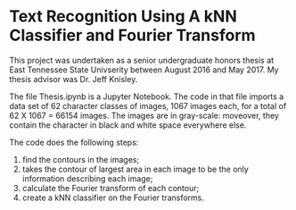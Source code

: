 # Text Recognition Using A kNN Classifier and Fourier Transform

This project was undertaken as a senior undergraduate honors thesis at East Tennessee State Univserity between August 2016 and May 2017. My thesis advisor was Dr. Jeff Knisley.

The file Thesis.ipynb is a Jupyter Notebook. The code in that file imports a data set of 62 character classes of images, 1067 images each, for a total of 62 X 1067 = 66154 images. The images are in gray-scale: moveover, they contain the character in black and white space everywhere else. 

The code does the following steps:
  1) find the contours in the images;
  2) takes the contour of largest area in each image to be the only information describing each image;
  3) calculate the Fourier transform of each contour;
  4) create a kNN classifier on the Fourier transforms.
